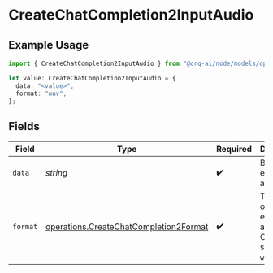 # CreateChatCompletion2InputAudio

## Example Usage

```typescript
import { CreateChatCompletion2InputAudio } from "@orq-ai/node/models/operations";

let value: CreateChatCompletion2InputAudio = {
  data: "<value>",
  format: "wav",
};
```

## Fields

| Field                                                                                            | Type                                                                                             | Required                                                                                         | Description                                                                                      |
| ------------------------------------------------------------------------------------------------ | ------------------------------------------------------------------------------------------------ | ------------------------------------------------------------------------------------------------ | ------------------------------------------------------------------------------------------------ |
| `data`                                                                                           | *string*                                                                                         | :heavy_check_mark:                                                                               | Base64 encoded audio data.                                                                       |
| `format`                                                                                         | [operations.CreateChatCompletion2Format](../../models/operations/createchatcompletion2format.md) | :heavy_check_mark:                                                                               | The format of the encoded audio data. Currently supports `wav` and `mp3`.                        |